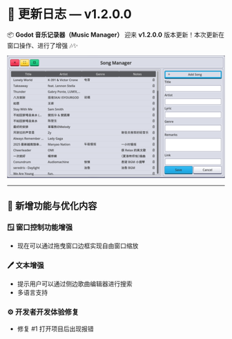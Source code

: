 # 📢 更新日志 — v1.2.0.0

📦 **Godot 音乐记录器（Music Manager）** 迎来 **v1.2.0.0** 版本更新！本次更新在窗口操作、进行了增强 🎶✨

![Preview 1.2.0.0](./preview1.1.0.0.png)

---

## 🚀 新增功能与优化内容

### 🪟 窗口控制功能增强

* 现在可以通过拖曳窗口边框实现自由窗口缩放

### 🖊 文本增强

* 提示用户可以通过侧边歌曲编辑器进行搜索
* 多语言支持

### ⚙ 开发者开发体验修复

* 修复 #1 打开项目后出现报错
